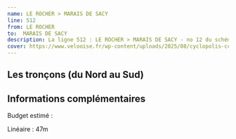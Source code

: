 ```yaml
---
name: LE ROCHER > MARAIS DE SACY
line: 512
from: LE ROCHER 
to:  MARAIS DE SACY 
description: La ligne 512 : LE ROCHER > MARAIS DE SACY - no 12 du schéma cyclable de la CCPOH  relie LE ROCHER  à MARAIS DE SACY 
cover: https://www.velooise.fr/wp-content/uploads/2025/08/cyclopolis-ccpoh-12.jpg
---
```

## Les tronçons (du Nord au Sud)

## Informations complémentaires

Budget estimé : 

Linéaire : 47m

